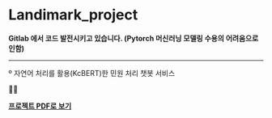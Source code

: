 # Landimark_project

<b> Gitlab 에서 코드 발전시키고 있습니다. (Pytorch 머신러닝 모델링 수용의 어려움으로 인함) </b><br>

---

<p>º 자연어 처리를 활용(KcBERT)한 민원 처리 챗봇 서비스</p>
🙆‍♀ <p><a href="https://github.com/Dayeonee2/landimark_project/blob/main/chatLANDI.pdf" style="font-weight: bold;">프로젝트 PDF로 보기</a></p>

